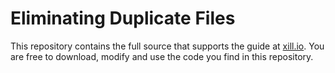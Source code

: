 # Eliminating Duplicate Files

This repository contains the full source that supports the guide at [xill.io](http://xill.io/projects/eliminating-duplicate-files/).
You are free to download, modify and use the code you find in this repository.
